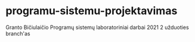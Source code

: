 # programu-sistemu-projektavimas
Granto Bičiulaičio Programų sistemų laboratoriniai darbai 2021
2 užduoties branch'as
